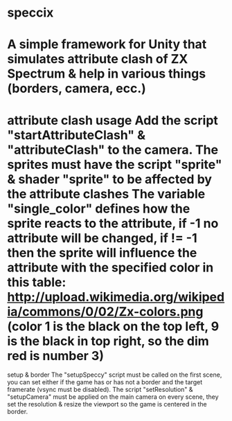 speccix
============
A simple framework for Unity that simulates attribute clash of ZX Spectrum & help in various things (borders, camera, ecc.)
============
attribute clash usage
Add the script "startAttributeClash" & "attributeClash" to the camera. The sprites must have the script "sprite" & shader "sprite" to be affected by the attribute clashes The variable "single_color" defines how the sprite reacts to the attribute, if -1 no attribute will be changed, if != -1 then the sprite will influence the attribute with the specified color in this table: http://upload.wikimedia.org/wikipedia/commons/0/02/Zx-colors.png (color 1 is the black on the top left, 9 is the black in top right, so the dim red is number 3)
============
setup & border
The "setupSpeccy" script must be called on the first scene, you can set either if the game has or has not a border and the target framerate (vsync must be disabled). The script "setResolution" & "setupCamera" must be applied on the main camera on every scene, they set the resolution & resize the viewport so the game is centered in the border.
